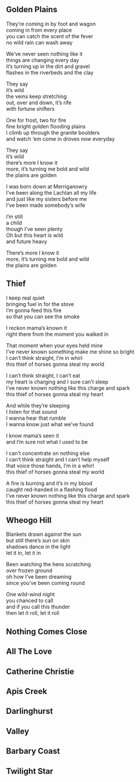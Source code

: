 ## Golden Plains

They’re coming in by foot and wagon\
coming in from every place\
you can catch the scent of the fever\
no wild rain can wash away

We’ve never seen nothing like it\
things are changing every day\
it’s turning up in the dirt and gravel\
flashes in the riverbeds and the clay

They say\
it’s wild\
the veins keep stretching\
out, over and down, it’s rife\
with fortune shifters

One for frost, two for fire\
fine bright golden flooding plains\
I climb up through the granite boulders\
and watch ‘em come in droves now everyday

They say\
it’s wild\
there’s more I know it\
more, it’s turning me bold and wild\
the plains are golden

I was born down at Merriganowry\
I’ve been along the Lachlan all my life\
and just like my sisters before me\
I’ve been made somebody’s wife

I’m still\
a child\
though I’ve seen plenty\
Oh but this heart is wild\
and future heavy

There’s more I know it\
more, it’s turning me bold and wild\
the plains are golden

## Thief

I keep real quiet\
bringing fuel in for the stove\
I’m gonna feed this fire\
so that you can see the smoke

I reckon mama’s known it\
right there from the moment you walked in

That moment when your eyes held mine\
I’ve never known something make me shine so bright\
I can’t think straight, I’m in whirl\
this thief of horses gonna steal my world

I can’t think straight, I can’t eat\
my heart is charging and I sure can’t sleep\
I’ve never known nothing like this charge and spark\
this thief of horses gonna steal my heart

And while they’re sleeping\
I listen for that sound\
I wanna hear that rumble\
I wanna know just what we’ve found

I know mama’s seen it\
and I’m sure not what I used to be

I can’t concentrate on nothing else\
I can’t think straight and I can’t help myself\
that voice those hands, I’m in a whirl\
this thief of horses gonna steal my world

A fire is burning and it’s in my blood\
caught red-handed in a flashing flood\
I’ve never known nothing like this charge and spark\
this thief of horses gonna steal my heart

## Wheogo Hill

Blankets drawn against the sun\
but still there’s sun on skin\
shadows dance in the light\
let it in, let it in

Been watching the hens scratching\
over frozen ground\
oh how I’ve been dreaming\
since you’ve been coming round

One wild-wind night\
you chanced to call\
and if you call this thunder\
then let it roll, let it roll


## Nothing Comes Close

## All The Love

## Catherine Christie

## Apis Creek

## Darlinghurst

## Valley

## Barbary Coast

## Twilight Star
